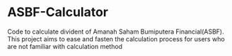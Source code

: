# ASBF-Calculator
Code to calculate divident of Amanah Saham Bumiputera Financial(ASBF). This project aims to ease and fasten the calculation process for users who are not familiar with calculation method
